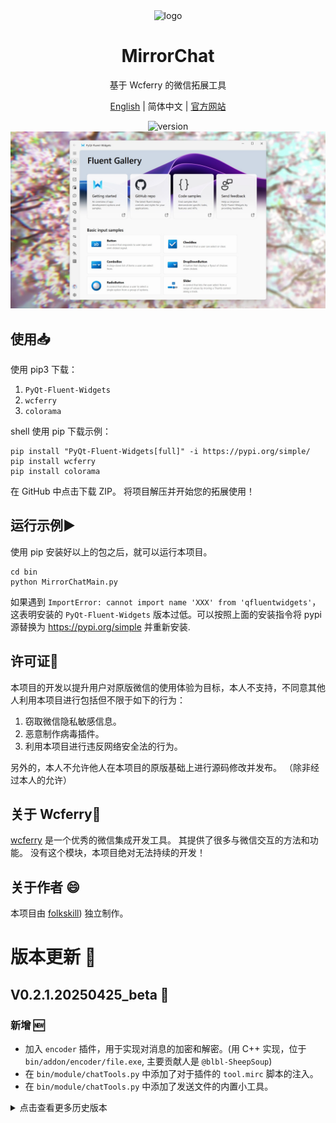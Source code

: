 <p align="center">
  <img width="18%" align="center" src="https://github.com/user-attachments/assets/70d86f36-b03a-45a2-9663-a481b5717abc" alt="logo">
</p>
  <h1 align="center">
  MirrorChat
</h1>
<p align="center">
  基于 Wcferry 的微信拓展工具
</p>

<div align="center">

</div>

<p align="center">
<a href="../README.md">English</a> | 简体中文 | <a href="https://qfluentwidgets.com/">官方网站</a>
</p>

<div align="center">

![version](https://img.shields.io/badge/version-0.2.1.20250425_beta-blue)
![Interface](https://raw.githubusercontent.com/zhiyiYo/PyQt-Fluent-Widgets/master/docs/source/_static/Interface.jpg)

</div>

## 使用📥

使用 pip3 下载：

1. `PyQt-Fluent-Widgets`
2. `wcferry`
3. `colorama`

shell 使用 pip 下载示例：

```shell
pip install "PyQt-Fluent-Widgets[full]" -i https://pypi.org/simple/
pip install wcferry
pip install colorama
```

在 GitHub 中点击下载 ZIP。
将项目解压并开始您的拓展使用！

## 运行示例▶️

使用 pip 安装好以上的包之后，就可以运行本项目。

```shell
cd bin
python MirrorChatMain.py
```

如果遇到 `ImportError: cannot import name 'XXX' from 'qfluentwidgets'`，这表明安装的 `PyQt-Fluent-Widgets` 版本过低。可以按照上面的安装指令将 pypi 源替换为 https://pypi.org/simple 并重新安装.

## 许可证📄

本项目的开发以提升用户对原版微信的使用体验为目标，本人不支持，不同意其他人利用本项目进行包括但不限于如下的行为：

1. 窃取微信隐私敏感信息。
2. 恶意制作病毒插件。
3. 利用本项目进行违反网络安全法的行为。

另外的，本人不允许他人在本项目的原版基础上进行源码修改并发布。
（除非经过本人的允许）

## 关于 Wcferry🚀️

[wcferry](https://github.com/lich0821/WeChatFerry) 是一个优秀的微信集成开发工具。
其提供了很多与微信交互的方法和功能。
没有这个模块，本项目绝对无法持续的开发！

## 关于作者 😄

本项目由 [folkskill](https://github.com/folkskill)) 独立制作。

# 版本更新 🎉️

## V0.2.1.20250425_beta 🚀️

### 新增 🆕

- 加入 `encoder` 插件，用于实现对消息的加密和解密。(用 C++ 实现，位于 `bin/addon/encoder/file.exe`, 主要贡献人是 `@blbl-SheepSoup`)
- 在 `bin/module/chatTools.py` 中添加了对于插件的 `tool.mirc` 脚本的注入。
- 在 `bin/module/chatTools.py` 中添加了发送文件的内置小工具。

<details><summary>点击查看更多历史版本</summary>

## V0.2.0.20250410_beta 🚀️

### 新增 🆕

- 为 GUI 界面加入了设置界面。(位于 `bin/gui/settings/settings.py`)
- 为 GUI 界面加入了小工具按钮。(位于 `bin/module/chatTools.py`)
- 在 `bin/` 目录下加入了 `addon` 目录, 用于实现插件功能。
- 在 `bin/addon/` 目录下加入了 `example` 插件, 作为插件功能的示例。

## V0.1.1.20250405_beta 🚀️

### 新增 🆕

- 对 `fluent-widgets` 的 GUI 界面进行更新。实现了消息气泡，以及对于消息的发送和接收的功能。(使用 `bin/module/wechatWapper.py`)
- 基于 `V0.1.0.20250331_beta` 中对于 `.mirc` 脚本载入的支持，采用了将样式设置相关的代码写入了 `.mirc` 脚本中。目的是为了让用户可以自定义样式。
- 在 `bin/` 目录下加入了 `imports` 目录，用于实现所用库的集中管理。

### 修复 ✅

- 修复了 `.mirc` 脚本的注入器在注入 `.mirc` 脚本时因为换行写入函数，类，而导致的 EOF 读取错误。

## V0.1.0.20250331_beta 🚀️

### 新增 🆕

- 确认项目的文件架构。
- 加入对于本项目的脚本文件 `.mirc`，本质上是一个 `.py` 文件。以及对 `.mirc` 的注入器。(位于 `bin/module/moduleLoader.py`)
- 实现了对于 `fluent-widgets` 的基本交互界面的开发。
- 制作微信交互器模块。(位于 `bin/module/wechatWapper.py`)

</details>

